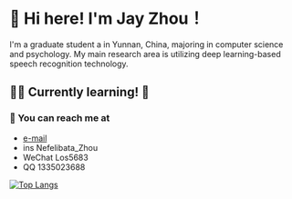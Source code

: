 # :wave: Hi here! I'm Jay Zhou！

I'm a graduate student a in Yunnan, China, majoring in computer science and psychology. My main research area is utilizing deep learning-based speech recognition technology.

## 👨‍💻 Currently learning! 💪

### :dash: You can reach me at
- [e-mail](mailto:snoopy_zj@163.com)
- ins Nefelibata_Zhou
- WeChat Los5683
- QQ 1335023688

[![Top Langs](https://github-readme-stats.vercel.app/api/top-langs/?username=NefelibataJay&layout=compact)](https://github.com/anuraghazra/github-readme-stats)
